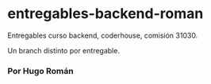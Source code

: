 # entregables-backend-roman

Entregables curso backend, coderhouse, comisión 31030.

Un branch distinto por entregable.

### Por Hugo Román
